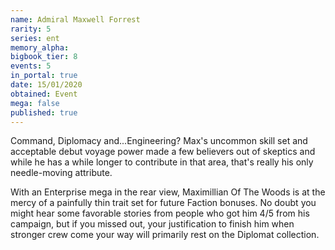 ```yaml
---
name: Admiral Maxwell Forrest
rarity: 5
series: ent
memory_alpha:
bigbook_tier: 8
events: 5
in_portal: true
date: 15/01/2020
obtained: Event
mega: false
published: true
---
```


Command, Diplomacy and...Engineering? Max's uncommon skill set and acceptable debut voyage power made a few believers out of skeptics and while he has a while longer to contribute in that area, that's really his only needle-moving attribute.

With an Enterprise mega in the rear view, Maximillian Of The Woods is at the mercy of a painfully thin trait set for future Faction bonuses. No doubt you might hear some favorable stories from people who got him 4/5 from his campaign, but if you missed out, your justification to finish him when stronger crew come your way will primarily rest on the Diplomat collection.
